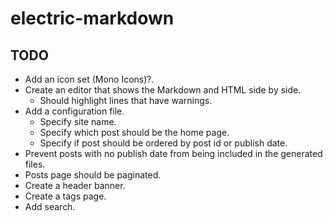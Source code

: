 # electric-markdown

## TODO

- Add an icon set (Mono Icons)?.
- Create an editor that shows the Markdown and HTML side by side.
    - Should highlight lines that have warnings.
- Add a configuration file.
    - Specify site name.
    - Specify which post should be the home page.
    - Specify if post should be ordered by post id or publish date.
- Prevent posts with no publish date from being included in the generated files.
- Posts page should be paginated.
- Create a header banner.
- Create a tags page.
- Add search.
